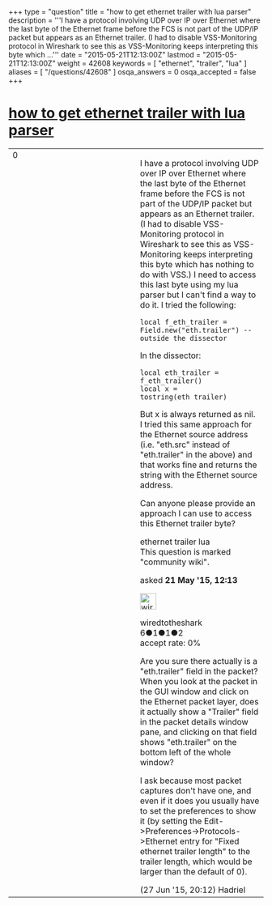 +++
type = "question"
title = "how to get ethernet trailer with lua parser"
description = '''I have a protocol involving UDP over IP over Ethernet where the last byte of the Ethernet frame before the FCS is not part of the UDP/IP packet but appears as an Ethernet trailer. (I had to disable VSS-Monitoring protocol in Wireshark to see this as VSS-Monitoring keeps interpreting this byte which ...'''
date = "2015-05-21T12:13:00Z"
lastmod = "2015-05-21T12:13:00Z"
weight = 42608
keywords = [ "ethernet", "trailer", "lua" ]
aliases = [ "/questions/42608" ]
osqa_answers = 0
osqa_accepted = false
+++

<div class="headNormal">

# [how to get ethernet trailer with lua parser](/questions/42608/how-to-get-ethernet-trailer-with-lua-parser)

</div>

<div id="main-body">

<div id="askform">

<table id="question-table" style="width:100%;"><colgroup><col style="width: 50%" /><col style="width: 50%" /></colgroup><tbody><tr class="odd"><td style="width: 30px; vertical-align: top"><div class="vote-buttons"><div id="post-42608-score" class="post-score" title="current number of votes">0</div><div id="favorite-count" class="favorite-count"></div></div></td><td><div id="item-right"><div class="question-body"><p>I have a protocol involving UDP over IP over Ethernet where the last byte of the Ethernet frame before the FCS is not part of the UDP/IP packet but appears as an Ethernet trailer. (I had to disable VSS-Monitoring protocol in Wireshark to see this as VSS-Monitoring keeps interpreting this byte which has nothing to do with VSS.) I need to access this last byte using my lua parser but I can't find a way to do it. I tried the following:</p><pre><code>local f_eth_trailer = Field.new(&quot;eth.trailer&quot;) -- outside the dissector</code></pre><p>In the dissector:</p><pre><code>local eth_trailer = f_eth_trailer()
local x = tostring(eth_trailer)</code></pre><p>But x is always returned as nil. I tried this same approach for the Ethernet source address (i.e. "eth.src" instead of "eth.trailer" in the above) and that works fine and returns the string with the Ethernet source address.</p><p>Can anyone please provide an approach I can use to access this Ethernet trailer byte?</p></div><div id="question-tags" class="tags-container tags">ethernet trailer lua</div><div id="question-controls" class="post-controls"><div class="community-wiki">This question is marked "community wiki".</div></div><div class="post-update-info-container"><div class="post-update-info post-update-info-user"><p>asked <strong>21 May '15, 12:13</strong></p><img src="https://secure.gravatar.com/avatar/f212ffc18ffdaf1765cce2e8eac0e403?s=32&amp;d=identicon&amp;r=g" class="gravatar" width="32" height="32" alt="wiredtotheshark&#39;s gravatar image" /><p>wiredtotheshark<br />
<span class="score" title="6 reputation points">6</span><span title="1 badges"><span class="badge1">●</span><span class="badgecount">1</span></span><span title="1 badges"><span class="silver">●</span><span class="badgecount">1</span></span><span title="2 badges"><span class="bronze">●</span><span class="badgecount">2</span></span><br />
<span class="accept_rate" title="Rate of the user&#39;s accepted answers">accept rate:</span> <span title="wiredtotheshark has no accepted answers">0%</span></p></div></div><div id="comments-container-42608" class="comments-container"><span id="43620"></span><div id="comment-43620" class="comment"><div id="post-43620-score" class="comment-score"></div><div class="comment-text"><p>Are you sure there actually is a "eth.trailer" field in the packet? When you look at the packet in the GUI window and click on the Ethernet packet layer, does it actually show a "Trailer" field in the packet details window pane, and clicking on that field shows "eth.trailer" on the bottom left of the whole window?</p><p>I ask because most packet captures don't have one, and even if it does you usually have to set the preferences to show it (by setting the Edit-&gt;Preferences-&gt;Protocols-&gt;Ethernet entry for "Fixed ethernet trailer length" to the trailer length, which would be larger than the default of 0).</p></div><div id="comment-43620-info" class="comment-info"><span class="comment-age">(27 Jun '15, 20:12)</span> Hadriel</div></div></div><div id="comment-tools-42608" class="comment-tools"></div><div class="clear"></div><div id="comment-42608-form-container" class="comment-form-container"></div><div class="clear"></div></div></td></tr></tbody></table>

</div>

</div>

